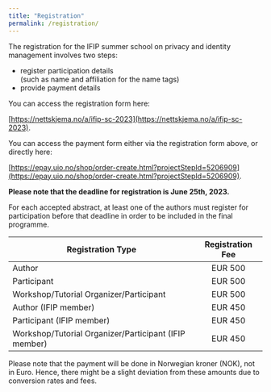 ```yaml
---
title: "Registration"
permalink: /registration/
---
```


The registration for the IFIP summer school on privacy and identity management involves two steps:

* register participation details<br/>(such as name and affiliation for the name tags)
* provide payment details

You can access the registration form here:

[https://nettskjema.no/a/ifip-sc-2023](https://nettskjema.no/a/ifip-sc-2023).

You can access the payment form either via the registration form above, or directly here:

[https://epay.uio.no/shop/order-create.html?projectStepId=5206909](https://epay.uio.no/shop/order-create.html?projectStepId=5206909).

**Please note that the deadline for registration is June 25th, 2023.**

For each accepted abstract, at least one of the authors must register for participation before that deadline in order to be included in the final programme.

| Registration Type  | Registration Fee |
|---|:----:|
| Author  | EUR 500 |   
| Participant  | EUR 500 | 
| Workshop/Tutorial Organizer/Participant  | EUR 500 |   
| Author (IFIP member)  | EUR 450 | 
| Participant (IFIP member)  | EUR 450 | 
| Workshop/Tutorial Organizer/Participant (IFIP member) | EUR 450 |  

Please note that the payment will be done in Norwegian kroner (NOK), not in Euro. Hence, there might be a slight deviation from these amounts due to conversion rates and fees.


